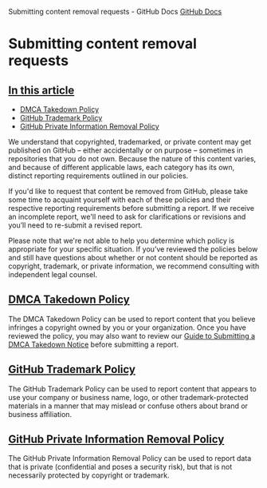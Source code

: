 Submitting content removal requests - GitHub Docs
[GitHub Docs](/en)

# Submitting content removal requests

## [In this article](/github/site-policy/submitting-content-removal-requests#in-this-article)
- [DMCA Takedown Policy](/en/articles/dmca-takedown-policy)
- [GitHub Trademark Policy](/en/articles/github-trademark-policy)
- [GitHub Private Information Removal Policy](/en/github/site-policy/github-private-information-removal-policy)

We understand that copyrighted, trademarked, or private content may get published on GitHub – either accidentally or on purpose – sometimes in repositories that you do not own. Because the nature of this content varies, and because of different applicable laws, each category has its own, distinct reporting requirements outlined in our policies.

If you'd like to request that content be removed from GitHub, please take some time to acquaint yourself with each of these policies and their respective reporting requirements before submitting a report. If we receive an incomplete report, we'll need to ask for clarifications or revisions and you’ll need to re-submit a revised report.

Please note that we're not able to help you determine which policy is appropriate for your specific situation. If you’ve reviewed the policies below and still have questions about whether or not content should be reported as copyright, trademark, or private information, we recommend consulting with independent legal counsel.

## [DMCA Takedown Policy](/en/articles/dmca-takedown-policy)

The DMCA Takedown Policy can be used to report content that you believe infringes a copyright owned by you or your organization. Once you have reviewed the policy, you may also want to review our
[Guide to Submitting a DMCA Takedown Notice](/en/articles/guide-to-submitting-a-dmca-takedown-notice)
before submitting a report.

## [GitHub Trademark Policy](/en/articles/github-trademark-policy)

The GitHub Trademark Policy can be used to report content that appears to use your company or business name, logo, or other trademark-protected materials in a manner that may mislead or confuse others about brand or business affiliation.

## [GitHub Private Information Removal Policy](/en/github/site-policy/github-private-information-removal-policy)

The GitHub Private Information Removal Policy can be used to report data that is private (confidential and poses a security risk), but that is not necessarily protected by copyright or trademark.
